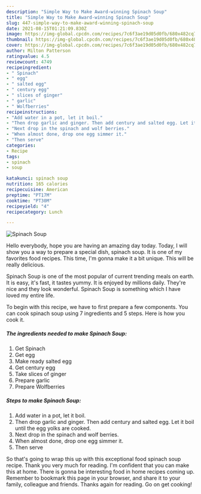 ```yaml
---
description: "Simple Way to Make Award-winning Spinach Soup"
title: "Simple Way to Make Award-winning Spinach Soup"
slug: 447-simple-way-to-make-award-winning-spinach-soup
date: 2021-08-15T01:21:09.830Z
image: https://img-global.cpcdn.com/recipes/7c6f3ae19d05d0fb/680x482cq70/spinach-soup-recipe-main-photo.jpg
thumbnail: https://img-global.cpcdn.com/recipes/7c6f3ae19d05d0fb/680x482cq70/spinach-soup-recipe-main-photo.jpg
cover: https://img-global.cpcdn.com/recipes/7c6f3ae19d05d0fb/680x482cq70/spinach-soup-recipe-main-photo.jpg
author: Milton Patterson
ratingvalue: 4.5
reviewcount: 4749
recipeingredient:
- " Spinach"
- " egg"
- " salted egg"
- " century egg"
- " slices of ginger"
- " garlic"
- " Wolfberries"
recipeinstructions:
- "Add water in a pot, let it boil."
- "Then drop garlic and ginger. Then add century and salted egg. Let it boil until the egg yolks are cooked."
- "Next drop in the spinach and wolf berries."
- "When almost done, drop one egg simmer it."
- "Then serve"
categories:
- Recipe
tags:
- spinach
- soup

katakunci: spinach soup 
nutrition: 165 calories
recipecuisine: American
preptime: "PT17M"
cooktime: "PT30M"
recipeyield: "4"
recipecategory: Lunch

---
```



![Spinach Soup](https://img-global.cpcdn.com/recipes/7c6f3ae19d05d0fb/680x482cq70/spinach-soup-recipe-main-photo.jpg)

Hello everybody, hope you are having an amazing day today. Today, I will show you a way to prepare a special dish, spinach soup. It is one of my favorites food recipes. This time, I'm gonna make it a bit unique. This will be really delicious.

Spinach Soup is one of the most popular of current trending meals on earth. It is easy, it's fast, it tastes yummy. It is enjoyed by millions daily. They're nice and they look wonderful. Spinach Soup is something which I have loved my entire life.




To begin with this recipe, we have to first prepare a few components. You can cook spinach soup using 7 ingredients and 5 steps. Here is how you cook it.

<!--inarticleads1-->

##### The ingredients needed to make Spinach Soup:

1. Get  Spinach
1. Get  egg
1. Make ready  salted egg
1. Get  century egg
1. Take  slices of ginger
1. Prepare  garlic
1. Prepare  Wolfberries




<!--inarticleads2-->

##### Steps to make Spinach Soup:

1. Add water in a pot, let it boil.
1. Then drop garlic and ginger. Then add century and salted egg. Let it boil until the egg yolks are cooked.
1. Next drop in the spinach and wolf berries.
1. When almost done, drop one egg simmer it.
1. Then serve




So that's going to wrap this up with this exceptional food spinach soup recipe. Thank you very much for reading. I'm confident that you can make this at home. There is gonna be interesting food in home recipes coming up. Remember to bookmark this page in your browser, and share it to your family, colleague and friends. Thanks again for reading. Go on get cooking!
